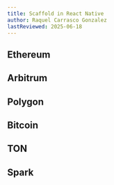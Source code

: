 ```yaml
---
title: Scaffold in React Native
author: Raquel Carrasco Gonzalez
lastReviewed: 2025-06-18
---
```


## Ethereum

## Arbitrum

## Polygon

## Bitcoin

## TON

## Spark